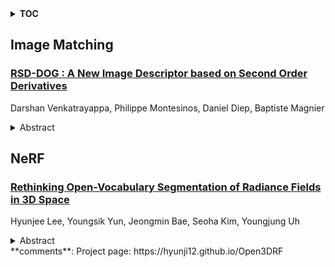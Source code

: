 <details>
  <summary><b>TOC</b></summary>
  <ol>
    <li><a href=#image-matching>Image Matching</a></li>
      <ul>
        <li><a href=#RSD-DOG-:-A-New-Image-Descriptor-based-on-Second-Order-Derivatives>RSD-DOG : A New Image Descriptor based on Second Order Derivatives</a></li>
      </ul>
    </li>
    <li><a href=#nerf>NeRF</a></li>
      <ul>
        <li><a href=#Rethinking-Open-Vocabulary-Segmentation-of-Radiance-Fields-in-3D-Space>Rethinking Open-Vocabulary Segmentation of Radiance Fields in 3D Space</a></li>
      </ul>
    </li>
  </ol>
</details>

## Image Matching  

### [RSD-DOG : A New Image Descriptor based on Second Order Derivatives](http://arxiv.org/abs/2408.07687)  
Darshan Venkatrayappa, Philippe Montesinos, Daniel Diep, Baptiste Magnier  
<details>  
  <summary>Abstract</summary>  
  <ol>  
    This paper introduces the new and powerful image patch descriptor based on second order image statistics/derivatives. Here, the image patch is treated as a 3D surface with intensity being the 3rd dimension. The considered 3D surface has a rich set of second order features/statistics such as ridges, valleys, cliffs and so on, that can be easily captured by using the difference of rotating semi Gaussian filters. The originality of this method is based on successfully combining the response of the directional filters with that of the Difference of Gaussian (DOG) approach. The obtained descriptor shows a good discriminative power when dealing with the variations in illumination, scale, rotation, blur, viewpoint and compression. The experiments on image matching, demonstrates the advantage of the obtained descriptor when compared to its first order counterparts such as SIFT, DAISY, GLOH, GIST and LIDRIC.  
  </ol>  
</details>  
  
  



## NeRF  

### [Rethinking Open-Vocabulary Segmentation of Radiance Fields in 3D Space](http://arxiv.org/abs/2408.07416)  
Hyunjee Lee, Youngsik Yun, Jeongmin Bae, Seoha Kim, Youngjung Uh  
<details>  
  <summary>Abstract</summary>  
  <ol>  
    Understanding the 3D semantics of a scene is a fundamental problem for various scenarios such as embodied agents. While NeRFs and 3DGS excel at novel-view synthesis, previous methods for understanding their semantics have been limited to incomplete 3D understanding: their segmentation results are 2D masks and their supervision is anchored at 2D pixels. This paper revisits the problem set to pursue a better 3D understanding of a scene modeled by NeRFs and 3DGS as follows. 1) We directly supervise the 3D points to train the language embedding field. It achieves state-of-the-art accuracy without relying on multi-scale language embeddings. 2) We transfer the pre-trained language field to 3DGS, achieving the first real-time rendering speed without sacrificing training time or accuracy. 3) We introduce a 3D querying and evaluation protocol for assessing the reconstructed geometry and semantics together. Code, checkpoints, and annotations will be available online. Project page: https://hyunji12.github.io/Open3DRF  
  </ol>  
</details>  
**comments**: Project page: https://hyunji12.github.io/Open3DRF  
  
  



